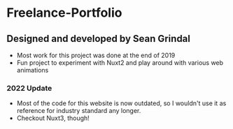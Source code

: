 # Freelance-Portfolio

## Designed and developed by Sean Grindal

- Most work for this project was done at the end of 2019
- Fun project to experiment with Nuxt2 and play around with various web animations

### 2022 Update

- Most of the code for this website is now outdated, so I wouldn't use it as reference for industry standard any longer.
- Checkout Nuxt3, though!
